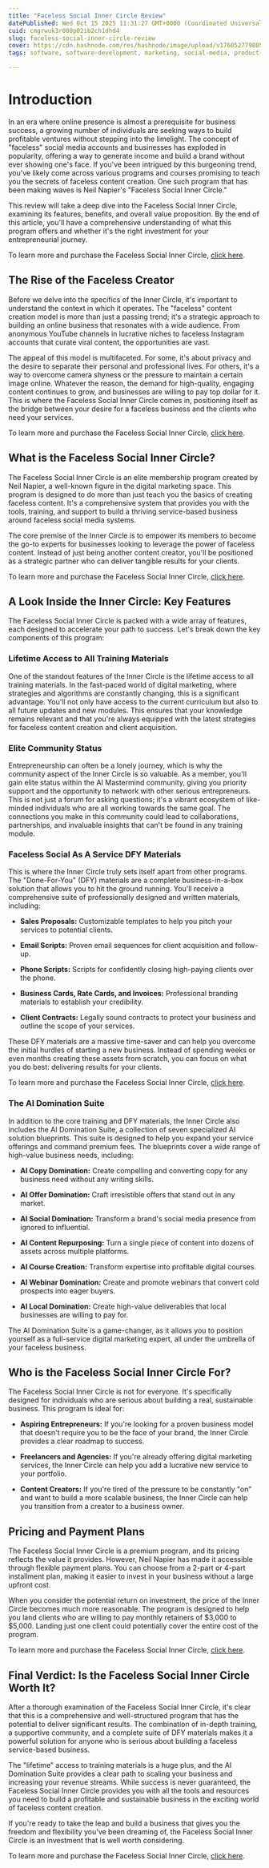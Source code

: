 ```yaml
---
title: "Faceless Social Inner Circle Review"
datePublished: Wed Oct 15 2025 11:31:27 GMT+0000 (Coordinated Universal Time)
cuid: cmgrwuk3r000p02ib2ch1dhd4
slug: faceless-social-inner-circle-review
cover: https://cdn.hashnode.com/res/hashnode/image/upload/v1760527798052/d61b3280-bb46-422c-b4fa-fa1a96c9aa78.png
tags: software, software-development, marketing, social-media, product-review

---
```


# Introduction

In an era where online presence is almost a prerequisite for business success, a growing number of individuals are seeking ways to build profitable ventures without stepping into the limelight. The concept of "faceless" social media accounts and businesses has exploded in popularity, offering a way to generate income and build a brand without ever showing one's face. If you've been intrigued by this burgeoning trend, you've likely come across various programs and courses promising to teach you the secrets of faceless content creation. One such program that has been making waves is Neil Napier's "Faceless Social Inner Circle."

This review will take a deep dive into the Faceless Social Inner Circle, examining its features, benefits, and overall value proposition. By the end of this article, you'll have a comprehensive understanding of what this program offers and whether it's the right investment for your entrepreneurial journey.

To learn more and purchase the Faceless Social Inner Circle, [click here](https://jvz2.com/c/1581471/423093).

## The Rise of the Faceless Creator

Before we delve into the specifics of the Inner Circle, it's important to understand the context in which it operates. The "faceless" content creation model is more than just a passing trend; it's a strategic approach to building an online business that resonates with a wide audience. From anonymous YouTube channels in lucrative niches to faceless Instagram accounts that curate viral content, the opportunities are vast.

The appeal of this model is multifaceted. For some, it's about privacy and the desire to separate their personal and professional lives. For others, it's a way to overcome camera shyness or the pressure to maintain a certain image online. Whatever the reason, the demand for high-quality, engaging content continues to grow, and businesses are willing to pay top dollar for it. This is where the Faceless Social Inner Circle comes in, positioning itself as the bridge between your desire for a faceless business and the clients who need your services.

To learn more and purchase the Faceless Social Inner Circle, [click here](https://jvz2.com/c/1581471/423093).

## What is the Faceless Social Inner Circle?

The Faceless Social Inner Circle is an elite membership program created by Neil Napier, a well-known figure in the digital marketing space. This program is designed to do more than just teach you the basics of creating faceless content. It's a comprehensive system that provides you with the tools, training, and support to build a thriving service-based business around faceless social media systems.

The core premise of the Inner Circle is to empower its members to become the go-to experts for businesses looking to leverage the power of faceless content. Instead of just being another content creator, you'll be positioned as a strategic partner who can deliver tangible results for your clients.

To learn more and purchase the Faceless Social Inner Circle, [click here](https://jvz2.com/c/1581471/423093).

## A Look Inside the Inner Circle: Key Features

The Faceless Social Inner Circle is packed with a wide array of features, each designed to accelerate your path to success. Let's break down the key components of this program:

### Lifetime Access to All Training Materials

One of the standout features of the Inner Circle is the lifetime access to all training materials. In the fast-paced world of digital marketing, where strategies and algorithms are constantly changing, this is a significant advantage. You'll not only have access to the current curriculum but also to all future updates and new modules. This ensures that your knowledge remains relevant and that you're always equipped with the latest strategies for faceless content creation and client acquisition.

### Elite Community Status

Entrepreneurship can often be a lonely journey, which is why the community aspect of the Inner Circle is so valuable. As a member, you'll gain elite status within the AI Mastermind community, giving you priority support and the opportunity to network with other serious entrepreneurs. This is not just a forum for asking questions; it's a vibrant ecosystem of like-minded individuals who are all working towards the same goal. The connections you make in this community could lead to collaborations, partnerships, and invaluable insights that can't be found in any training module.

### Faceless Social As A Service DFY Materials

This is where the Inner Circle truly sets itself apart from other programs. The "Done-For-You" (DFY) materials are a complete business-in-a-box solution that allows you to hit the ground running. You'll receive a comprehensive suite of professionally designed and written materials, including:

* **Sales Proposals:** Customizable templates to help you pitch your services to potential clients.
    
* **Email Scripts:** Proven email sequences for client acquisition and follow-up.
    
* **Phone Scripts:** Scripts for confidently closing high-paying clients over the phone.
    
* **Business Cards, Rate Cards, and Invoices:** Professional branding materials to establish your credibility.
    
* **Client Contracts:** Legally sound contracts to protect your business and outline the scope of your services.
    

These DFY materials are a massive time-saver and can help you overcome the initial hurdles of starting a new business. Instead of spending weeks or even months creating these assets from scratch, you can focus on what you do best: delivering results for your clients.

To learn more and purchase the Faceless Social Inner Circle, [click here](https://jvz2.com/c/1581471/423093).

### The AI Domination Suite

In addition to the core training and DFY materials, the Inner Circle also includes the AI Domination Suite, a collection of seven specialized AI solution blueprints. This suite is designed to help you expand your service offerings and command premium fees. The blueprints cover a wide range of high-value business needs, including:

* **AI Copy Domination:** Create compelling and converting copy for any business need without any writing skills.
    
* **AI Offer Domination:** Craft irresistible offers that stand out in any market.
    
* **AI Social Domination:** Transform a brand's social media presence from ignored to influential.
    
* **AI Content Repurposing:** Turn a single piece of content into dozens of assets across multiple platforms.
    
* **AI Course Creation:** Transform expertise into profitable digital courses.
    
* **AI Webinar Domination:** Create and promote webinars that convert cold prospects into eager buyers.
    
* **AI Local Domination:** Create high-value deliverables that local businesses are willing to pay for.
    

The AI Domination Suite is a game-changer, as it allows you to position yourself as a full-service digital marketing expert, all under the umbrella of your faceless business.

## Who is the Faceless Social Inner Circle For?

The Faceless Social Inner Circle is not for everyone. It's specifically designed for individuals who are serious about building a real, sustainable business. This program is ideal for:

* **Aspiring Entrepreneurs:** If you're looking for a proven business model that doesn't require you to be the face of your brand, the Inner Circle provides a clear roadmap to success.
    
* **Freelancers and Agencies:** If you're already offering digital marketing services, the Inner Circle can help you add a lucrative new service to your portfolio.
    
* **Content Creators:** If you're tired of the pressure to be constantly "on" and want to build a more scalable business, the Inner Circle can help you transition from a creator to a business owner.
    

## Pricing and Payment Plans

The Faceless Social Inner Circle is a premium program, and its pricing reflects the value it provides. However, Neil Napier has made it accessible through flexible payment plans. You can choose from a 2-part or 4-part installment plan, making it easier to invest in your business without a large upfront cost.

When you consider the potential return on investment, the price of the Inner Circle becomes much more reasonable. The program is designed to help you land clients who are willing to pay monthly retainers of $3,000 to $5,000. Landing just one client could potentially cover the entire cost of the program.

To learn more and purchase the Faceless Social Inner Circle, [click here](https://jvz2.com/c/1581471/423093).

## Final Verdict: Is the Faceless Social Inner Circle Worth It?

After a thorough examination of the Faceless Social Inner Circle, it's clear that this is a comprehensive and well-structured program that has the potential to deliver significant results. The combination of in-depth training, a supportive community, and a complete suite of DFY materials makes it a powerful solution for anyone who is serious about building a faceless service-based business.

The "lifetime" access to training materials is a huge plus, and the AI Domination Suite provides a clear path to scaling your business and increasing your revenue streams. While success is never guaranteed, the Faceless Social Inner Circle provides you with all the tools and resources you need to build a profitable and sustainable business in the exciting world of faceless content creation.

If you're ready to take the leap and build a business that gives you the freedom and flexibility you've been dreaming of, the Faceless Social Inner Circle is an investment that is well worth considering.

To learn more and purchase the Faceless Social Inner Circle, [click here](https://jvz2.com/c/1581471/423093).